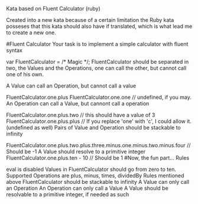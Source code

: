 Kata based on Fluent Calculator (ruby)

Created into a new kata because of a certain limitation the Ruby kata posseses that this kata should also have if translated, which is what lead me to create a new one.

#Fluent Calculator Your task is to implement a simple calculator with fluent syntax

var FluentCalculator = /* Magic */;
FluentCalculator should be separated in two, the Values and the Operations, one can call the other, but cannot call one of his own.

A Value can call an Operation, but cannot call a value

FluentCalculator.one.plus
FluentCalculator.one.one // undefined, if you may.
An Operation can call a Value, but cannont call a operation

FluentCalculator.one.plus.two // this should have a value of 3
FluentCalculator.one.plus.plus // If you replace 'one' with 'c', I could allow it. (undefined as well)
Pairs of Value and Operation should be stackable to infinity

FluentCalculator.one.plus.two.plus.three.minus.one.minus.two.minus.four // Should be -1
A Value should resolve to a primitive integer
FluentCalculator.one.plus.ten - 10 // Should be 1
#Now, the fun part... Rules

eval is disabled
Values in FluentCalculator should go from zero to ten.
Supported Operations are plus, minus, times, dividedBy
Rules mentioned above
FluentCalculator should be stackable to infinity
A Value can only call an Operation
An Operation can only call a Value
A Value should be resolvable to a primitive integer, if needed as such

